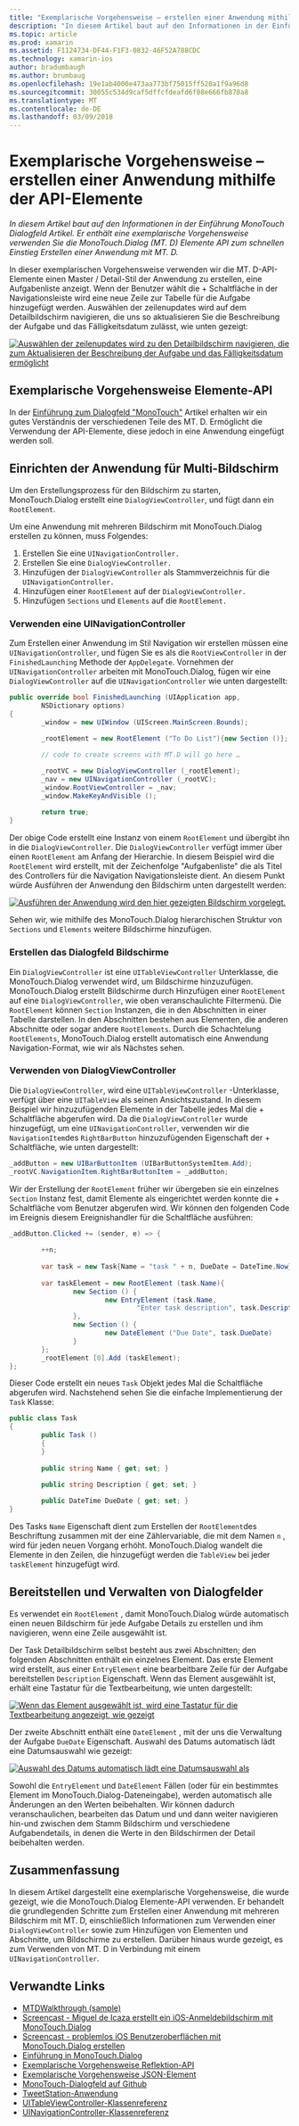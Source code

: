 ```yaml
---
title: "Exemplarische Vorgehensweise – erstellen einer Anwendung mithilfe der API-Elemente"
description: "In diesem Artikel baut auf den Informationen in der Einführung MonoTouch Dialogfeld Artikel. Er enthält eine exemplarische Vorgehensweise verwenden Sie die MonoTouch.Dialog (MT. D) Elemente API zum schnellen Einstieg Erstellen einer Anwendung mit MT. D."
ms.topic: article
ms.prod: xamarin
ms.assetid: F1124734-DF44-F1F3-0832-46F52A788CDC
ms.technology: xamarin-ios
author: bradumbaugh
ms.author: brumbaug
ms.openlocfilehash: 19e1ab4000e473aa773bf75015ff520a1f9a96d8
ms.sourcegitcommit: 30055c534d9caf5dffcfdeafd6f08e666fb870a8
ms.translationtype: MT
ms.contentlocale: de-DE
ms.lasthandoff: 03/09/2018
---
```

# <a name="walkthrough---creating-an-application-using-the-elements-api"></a>Exemplarische Vorgehensweise – erstellen einer Anwendung mithilfe der API-Elemente

_In diesem Artikel baut auf den Informationen in der Einführung MonoTouch Dialogfeld Artikel. Er enthält eine exemplarische Vorgehensweise verwenden Sie die MonoTouch.Dialog (MT. D) Elemente API zum schnellen Einstieg Erstellen einer Anwendung mit MT. D._

In dieser exemplarischen Vorgehensweise verwenden wir die MT. D-API-Elemente einen Master / Detail-Stil der Anwendung zu erstellen, eine Aufgabenliste anzeigt. Wenn der Benutzer wählt die <span class="ui"> + </span> Schaltfläche in der Navigationsleiste wird eine neue Zeile zur Tabelle für die Aufgabe hinzugefügt werden. Auswählen der zeilenupdates wird auf dem Detailbildschirm navigieren, die uns so aktualisieren Sie die Beschreibung der Aufgabe und das Fälligkeitsdatum zulässt, wie unten gezeigt:

 [![](elements-api-walkthrough-images/01-task-list-app.png "Auswählen der zeilenupdates wird zu den Detailbildschirm navigieren, die zum Aktualisieren der Beschreibung der Aufgabe und das Fälligkeitsdatum ermöglicht")](elements-api-walkthrough-images/01-task-list-app.png#lightbox)

 <a name="Elements_API_Walkthrough" />


## <a name="elements-api-walkthrough"></a>Exemplarische Vorgehensweise Elemente-API

In der [Einführung zum Dialogfeld "MonoTouch"](~/ios/user-interface/monotouch.dialog/index.md) Artikel erhalten wir ein gutes Verständnis der verschiedenen Teile des MT. D. Ermöglicht die Verwendung der API-Elemente, diese jedoch in eine Anwendung eingefügt werden soll.

 <a name="Setting_up_the_Multi-Screen_Application" />


## <a name="setting-up-the-multi-screen-application"></a>Einrichten der Anwendung für Multi-Bildschirm

Um den Erstellungsprozess für den Bildschirm zu starten, MonoTouch.Dialog erstellt eine `DialogViewController`, und fügt dann ein `RootElement`.

Um eine Anwendung mit mehreren Bildschirm mit MonoTouch.Dialog erstellen zu können, muss Folgendes:

1.  Erstellen Sie eine  `UINavigationController.`
1.  Erstellen Sie eine  `DialogViewController.`
1.  Hinzufügen der `DialogViewController` als Stammverzeichnis für die  `UINavigationController.` 
1.  Hinzufügen einer `RootElement` auf der  `DialogViewController.`
1.  Hinzufügen `Sections` und `Elements` auf die  `RootElement.` 


 <a name="Using_A_UINavigationController" />


### <a name="using-a-uinavigationcontroller"></a>Verwenden eine UINavigationController

Zum Erstellen einer Anwendung im Stil Navigation wir erstellen müssen eine `UINavigationController`, und fügen Sie es als die `RootViewController` in der `FinishedLaunching` Methode der `AppDelegate`. Vornehmen der `UINavigationController` arbeiten mit MonoTouch.Dialog, fügen wir eine `DialogViewController` auf die `UINavigationController` wie unten dargestellt:

```csharp
public override bool FinishedLaunching (UIApplication app, 
        NSDictionary options)
{
        _window = new UIWindow (UIScreen.MainScreen.Bounds);
            
        _rootElement = new RootElement ("To Do List"){new Section ()};

        // code to create screens with MT.D will go here …

        _rootVC = new DialogViewController (_rootElement);
        _nav = new UINavigationController (_rootVC);
        _window.RootViewController = _nav;
        _window.MakeKeyAndVisible ();
            
        return true;
}
```

Der obige Code erstellt eine Instanz von einem `RootElement` und übergibt ihn in die `DialogViewController`. Die `DialogViewController` verfügt immer über einen `RootElement` am Anfang der Hierarchie. In diesem Beispiel wird die `RootElement` wird erstellt, mit der Zeichenfolge "Aufgabenliste" die als Titel des Controllers für die Navigation Navigationsleiste dient. An diesem Punkt würde Ausführen der Anwendung den Bildschirm unten dargestellt werden:

 [![](elements-api-walkthrough-images/02-to-do-list-screen-.png "Ausführen der Anwendung wird den hier gezeigten Bildschirm vorgelegt.")](elements-api-walkthrough-images/02-to-do-list-screen-.png#lightbox)

Sehen wir, wie mithilfe des MonoTouch.Dialog hierarchischen Struktur von `Sections` und `Elements` weitere Bildschirme hinzufügen.

 <a name="Creating_the_Dialog_Screens" />


### <a name="creating-the-dialog-screens"></a>Erstellen das Dialogfeld Bildschirme

Ein `DialogViewController` ist eine `UITableViewController` Unterklasse, die MonoTouch.Dialog verwendet wird, um Bildschirme hinzuzufügen. MonoTouch.Dialog erstellt Bildschirme durch Hinzufügen einer `RootElement` auf eine `DialogViewController`, wie oben veranschaulichte Filtermenü. Die `RootElement` können `Section` Instanzen, die in den Abschnitten in einer Tabelle darstellen.
In den Abschnitten bestehen aus Elementen, die anderen Abschnitte oder sogar andere `RootElements`. Durch die Schachtelung `RootElements`, MonoTouch.Dialog erstellt automatisch eine Anwendung Navigation-Format, wie wir als Nächstes sehen.

 <a name="Using_DialogViewController" />


### <a name="using-dialogviewcontroller"></a>Verwenden von DialogViewController

Die `DialogViewController`, wird eine `UITableViewController` -Unterklasse, verfügt über eine `UITableView` als seinen Ansichtszustand. In diesem Beispiel wir hinzuzufügenden Elemente in der Tabelle jedes Mal die <span class="ui"> + </span> Schaltfläche abgerufen wird. Da die `DialogViewController` wurde hinzugefügt, um eine `UINavigationController`, verwenden wir die `NavigationItem`des `RightBarButton` hinzuzufügenden Eigenschaft der <span class="ui"> + </span> Schaltfläche, wie unten dargestellt:

```csharp
_addButton = new UIBarButtonItem (UIBarButtonSystemItem.Add);
_rootVC.NavigationItem.RightBarButtonItem = _addButton;
```

Wir der Erstellung der `RootElement` früher wir übergeben sie ein einzelnes `Section` Instanz fest, damit Elemente als eingerichtet werden konnte die <span class="ui"> + </span> Schaltfläche vom Benutzer abgerufen wird. Wir können den folgenden Code im Ereignis diesem Ereignishandler für die Schaltfläche ausführen:

```csharp
_addButton.Clicked += (sender, e) => {
                
        ++n;
                
        var task = new Task{Name = "task " + n, DueDate = DateTime.Now};
                
        var taskElement = new RootElement (task.Name){
                new Section () {
                        new EntryElement (task.Name, 
                                "Enter task description", task.Description)
                },
                new Section () {
                        new DateElement ("Due Date", task.DueDate)
                }
        };
        _rootElement [0].Add (taskElement);
};
```

Dieser Code erstellt ein neues `Task` Objekt jedes Mal die Schaltfläche abgerufen wird. Nachstehend sehen Sie die einfache Implementierung der `Task` Klasse:

```csharp
public class Task
{   
        public Task ()
        {
        }
        
        public string Name { get; set; }
        
        public string Description { get; set; }

        public DateTime DueDate { get; set; }
}
```

 []()

Des Tasks `Name` Eigenschaft dient zum Erstellen der `RootElement`des Beschriftung zusammen mit der eine Zählervariable, die mit dem Namen `n` , wird für jeden neuen Vorgang erhöht. MonoTouch.Dialog wandelt die Elemente in den Zeilen, die hinzugefügt werden die `TableView` bei jeder `taskElement` hinzugefügt wird.

 <a name="Presenting_and_Managing_Dialog_Screens" />


## <a name="presenting-and-managing-dialog-screens"></a>Bereitstellen und Verwalten von Dialogfelder

Es verwendet ein `RootElement` , damit MonoTouch.Dialog würde automatisch einen neuen Bildschirm für jede Aufgabe Details zu erstellen und ihm navigieren, wenn eine Zeile ausgewählt ist.

Der Task Detailbildschirm selbst besteht aus zwei Abschnitten; den folgenden Abschnitten enthält ein einzelnes Element. Das erste Element wird erstellt, aus einer `EntryElement` eine bearbeitbare Zeile für der Aufgabe bereitstellen `Description` Eigenschaft. Wenn das Element ausgewählt ist, erhält eine Tastatur für die Textbearbeitung, wie unten dargestellt:

 [![](elements-api-walkthrough-images/03-create-task.png "Wenn das Element ausgewählt ist, wird eine Tastatur für die Textbearbeitung angezeigt, wie gezeigt")](elements-api-walkthrough-images/03-create-task.png#lightbox)

Der zweite Abschnitt enthält eine `DateElement` , mit der uns die Verwaltung der Aufgabe `DueDate` Eigenschaft. Auswahl des Datums automatisch lädt eine Datumsauswahl wie gezeigt:

 [![](elements-api-walkthrough-images/04-date-picker.png "Auswahl des Datums automatisch lädt eine Datumsauswahl als")](elements-api-walkthrough-images/04-date-picker.png#lightbox)

Sowohl die `EntryElement` und `DateElement` Fällen (oder für ein bestimmtes Element im MonoTouch.Dialog-Dateneingabe), werden automatisch alle Änderungen an den Werten beibehalten. Wir können dadurch veranschaulichen, bearbeiten das Datum und und dann weiter navigieren hin-und zwischen dem Stamm Bildschirm und verschiedene Aufgabendetails, in denen die Werte in den Bildschirmen der Detail beibehalten werden.

 <a name="Summary" />


## <a name="summary"></a>Zusammenfassung

In diesem Artikel dargestellt eine exemplarische Vorgehensweise, die wurde gezeigt, wie die MonoTouch.Dialog Elemente-API verwenden. Er behandelt die grundlegenden Schritte zum Erstellen einer Anwendung mit mehreren Bildschirm mit MT. D, einschließlich Informationen zum Verwenden einer `DialogViewController` sowie zum Hinzufügen von Elementen und Abschnitte, um Bildschirme zu erstellen. Darüber hinaus wurde gezeigt, es zum Verwenden von MT. D in Verbindung mit einem `UINavigationController`.


## <a name="related-links"></a>Verwandte Links

- [MTDWalkthrough (sample)](https://developer.xamarin.com/samples/MTDWalkthrough/)
- [Screencast - Miguel de Icaza erstellt ein iOS-Anmeldebildschirm mit MonoTouch.Dialog](http://youtu.be/3butqB1EG0c)
- [Screencast - problemlos iOS Benutzeroberflächen mit MonoTouch.Dialog erstellen](http://youtu.be/j7OC5r8ZkYg)
- [Einführung in MonoTouch.Dialog](~/ios/user-interface/monotouch.dialog/index.md)
- [Exemplarische Vorgehensweise Reflektion-API](~/ios/user-interface/monotouch.dialog/reflection-api-walkthrough.md)
- [Exemplarische Vorgehensweise JSON-Element](~/ios/user-interface/monotouch.dialog/json-element-walkthrough.md)
- [MonoTouch-Dialogfeld auf Github](https://github.com/migueldeicaza/MonoTouch.Dialog)
- [TweetStation-Anwendung](https://github.com/migueldeicaza/TweetStation)
- [UITableViewController-Klassenreferenz](http://developer.apple.com/library/ios/#DOCUMENTATION/UIKit/Reference/UITableViewController_Class/Reference/Reference.html)
- [UINavigationController-Klassenreferenz](http://developer.apple.com/library/ios/#documentation/UIKit/Reference/UINavigationController_Class/Reference/Reference.html)
